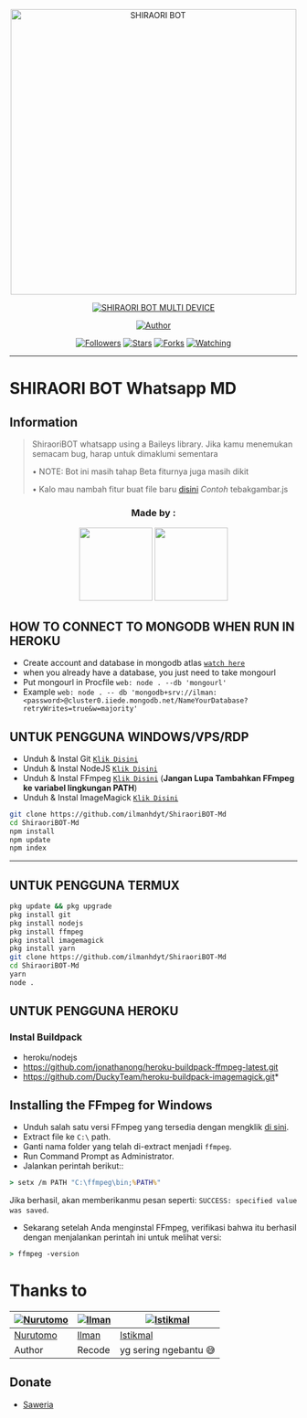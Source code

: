 <p align="center">
<img src="https://telegra.ph/file/06db0eb84b88d11d76e6a.jpg" alt="SHIRAORI BOT" width="500"/>


</p>
<p align="center">
<a href="#"><img title="SHIRAORI BOT MULTI DEVICE" src="https://img.shields.io/badge/SHIRAORI BOT MULTI DEVICE-green?colorA=%23ff0000&colorB=%23017e40&style=for-the-badge"></a>
</p>
<p align="center">
<a href="https://github.com/ilmanhdyt/ShiraoriBOT-Md"><img title="Author" src="https://img.shields.io/badge/Author-Ilman-red.svg?style=for-the-badge&logo=github"></a>
</p>
<p align="center">
<a href="https://github.com/ilmanhdyt/ShiraoriBOT-Md"><img title="Followers" src="https://img.shields.io/github/followers/ilmanhdyt?color=blue&style=flat-square"></a>
<a href="https://github.com/ilmanhdyt/ShiraoriBOT-Md"><img title="Stars" src="https://img.shields.io/github/stars/ilmanhdyt/ShiraoriBOT-Md?color=red&style=flat-square"></a>
<a href="https://github.com/ilmanhdyt/ShiraoriBOT-Md/network/members"><img title="Forks" src="https://img.shields.io/github/forks/ilmanhdyt/ShiraoriBOT-Md?color=red&style=flat-square"></a>
<a href="https://github.com/ilmanhdyt/ShiraoriBOT-Md/watchers"><img title="Watching" src="https://img.shields.io/github/watchers/ilmanhdyt/ShiraoriBOT-Md?label=Watchers&color=blue&style=flat-square"></a>
</p>

---

# SHIRAORI BOT Whatsapp MD
## Information
> ShiraoriBOT whatsapp using a Baileys library.
> Jika kamu menemukan semacam bug, harap untuk dimaklumi sementara
>
> • NOTE: Bot ini masih tahap Beta fiturnya juga masih dikit
> 
> • Kalo mau nambah fitur buat file baru [disini](https://github.com/ilmanhdyt/ShiraoriBOT-Md/tree/Multi-Device/plugins) *Contoh* tebakgambar.js


<h3 align="center">Made by :</h3>
<p align="center">
  <a href="https://github.com/ilmanhdyt"><img src="https://github.com/ilmanhdyt.png?size=128" height="128" width="128" /></a>
  <a href="https://github.com/BochilGaming"><img src="https://github.com/BochilGaming.png?size=128" height="128" width="128" /></a>
</p>

## HOW TO CONNECT TO MONGODB WHEN RUN IN HEROKU

* Create account and database in mongodb atlas [`watch here`](https://youtu.be/rPqRyYJmx2g)
* when you already have a database, you just need to take mongourl
* Put mongourl in Procfile `web: node . --db 'mongourl'`
* Example `web: node . -- db 'mongodb+srv://ilman:<password>@cluster0.iiede.mongodb.net/NameYourDatabase?retryWrites=true&w=majority'`


## UNTUK PENGGUNA WINDOWS/VPS/RDP

* Unduh & Instal Git [`Klik Disini`](https://git-scm.com/downloads)
* Unduh & Instal NodeJS [`Klik Disini`](https://nodejs.org/en/download)
* Unduh & Instal FFmpeg [`Klik Disini`](https://ffmpeg.org/download.html) (**Jangan Lupa Tambahkan FFmpeg ke variabel lingkungan PATH**)
* Unduh & Instal ImageMagick [`Klik Disini`](https://imagemagick.org/script/download.php)

```bash
git clone https://github.com/ilmanhdyt/ShiraoriBOT-Md
cd ShiraoriBOT-Md
npm install
npm update
npm index
```

---------

## UNTUK PENGGUNA TERMUX
```bash
pkg update && pkg upgrade
pkg install git
pkg install nodejs
pkg install ffmpeg
pkg install imagemagick
pkg install yarn
git clone https://github.com/ilmanhdyt/ShiraoriBOT-Md
cd ShiraoriBOT-Md
yarn
node .
```

## UNTUK PENGGUNA HEROKU

### Instal Buildpack
* heroku/nodejs
* https://github.com/jonathanong/heroku-buildpack-ffmpeg-latest.git
* https://github.com/DuckyTeam/heroku-buildpack-imagemagick.git*

## Installing the FFmpeg for Windows
* Unduh salah satu versi FFmpeg yang tersedia dengan mengklik [di sini](https://www.gyan.dev/ffmpeg/builds/).
* Extract file ke `C:\` path.
* Ganti nama folder yang telah di-extract menjadi `ffmpeg`.
* Run Command Prompt as Administrator.
* Jalankan perintah berikut::
```cmd
> setx /m PATH "C:\ffmpeg\bin;%PATH%"
```
Jika berhasil, akan memberikanmu pesan seperti: `SUCCESS: specified value was saved`.
* Sekarang setelah Anda menginstal FFmpeg, verifikasi bahwa itu berhasil dengan menjalankan perintah ini untuk melihat versi:
```cmd
> ffmpeg -version
```

# Thanks to
 [![Nurutomo](https://github.com/Nurutomo.png?size=150)](https://github.com/Nurutomo) | [![Ilman](https://github.com/ilmanhdyt.png?size=150)](https://github.com/ilmanhdyt) | [![Istikmal](https://github.com/BochilGaming.png?size=150)](https://github.com/BochilGaming)
----|----|----
[Nurutomo](https://github.com/Nurutomo) | [Ilman](https://github.com/ilmanhdyt) | [Istikmal](https://github.com/BochilGaming)
 Author | Recode | yg sering ngebantu 😅

## Donate
- [Saweria](https://saweria.co/ilmanhdyt)
